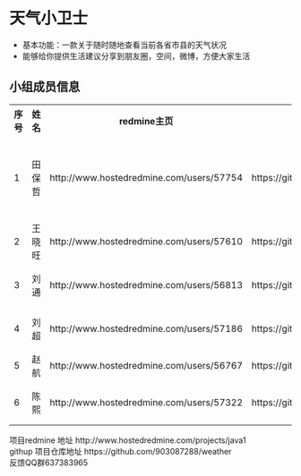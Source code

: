 # 天气小卫士<br/>
* 基本功能：一款关于随时随地查看当前各省市县的天气状况<br/>
* 能够给你提供生活建议分享到朋友圈，空间，微博，方便大家生活<br/>
## 小组成员信息<br/>
 <div>
    <table border="0">
	  <tr>
	    <th>序号</th>
	    <th>姓名</th>
       <th>redmine主页</th>
	    <th>githup主页</th>
        <th>职位</th>
	  </tr>
	  <tr>
	    <td>1</td>
	    <td>田保哲</td>
      <td>http://www.hostedredmine.com/users/57754</td>
	    <td>https://github.com/903087288</td>
        <td>项目组长，开发工程师</td>
	  </tr>
     <tr>
	    <td>2</td>
	    <td>王晓旺</td>
      <td>http://www.hostedredmine.com/users/57610</td>
	    <td>https://github.com/wangxiaowangm</td>
        <td>开发工程师</td>
	  </tr>
     <tr>
	    <td>3</td>
	    <td>刘通</td>
      <td>http://www.hostedredmine.com/users/56813</td>
	    <td> https://github.com/niubitong</td>
        <td>ui设计工程师</td>
	  </tr>
     <tr>
	    <td>4</td>
	    <td>刘超</td>
      <td>http://www.hostedredmine.com/users/57186</td>
	    <td>https://github.com/liuchao0837</td>
        <td>开发工程师</td>
	  </tr>
     <tr>
	    <td>5</td>
	    <td>赵航</td>
      <td>http://www.hostedredmine.com/users/56767</td>
	    <td> https://github.com/zhaohang95</td>
        <td>ui工程师</td>
	  </tr>
     <tr>
	    <td>6</td>
	    <td>陈熙 </td>
      <td>http://www.hostedredmine.com/users/57322</td>
	    <td> https://github.com/chenxi1</td>
        <td>测试工程师</td>
	  </tr>
    </table>
</div>
项目redmine 地址 http://www.hostedredmine.com/projects/java1<br/>
 githup 项目仓库地址 https://github.com/903087288/weather<br/>
 反馈QQ群637383965
